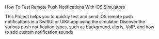 How To Test Remote Push Notifications With iOS Simulators

This Project helps you to quickly test and send iOS remote push notifications in a SwiftUI or UIKit app using the simulator. Discover the various push notification types, such as background, alerts, VoIP, and how to add custom notification sounds
